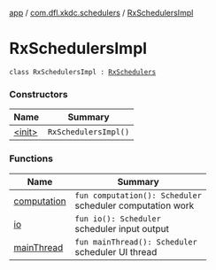 [app](../../index.md) / [com.dfl.xkdc.schedulers](../index.md) / [RxSchedulersImpl](./index.md)

# RxSchedulersImpl

`class RxSchedulersImpl : `[`RxSchedulers`](../-rx-schedulers/index.md)

### Constructors

| Name | Summary |
|---|---|
| [&lt;init&gt;](-init-.md) | `RxSchedulersImpl()` |

### Functions

| Name | Summary |
|---|---|
| [computation](computation.md) | `fun computation(): Scheduler`<br>scheduler computation work |
| [io](io.md) | `fun io(): Scheduler`<br>scheduler input output |
| [mainThread](main-thread.md) | `fun mainThread(): Scheduler`<br>scheduler UI thread |
